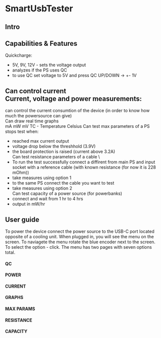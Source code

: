 # SmartUsbTester
## Intro
## Capabilities & Features
Quickcharge:
- 5V, 9V, 12V - sets the voltage output
- analyzes if the PS uses QC
- to use QC set voltage to 5V and press QC UP/DOWN -> +- 1V 

Can control current\
Current, voltage and power measurements:
- 
can control the current consumtion of the device (in order to know how much the powersource can give) \
Can draw real time graphs \
mA
mW
mV
TC - Temperature Celsius
Can test max parameters of a PS \
stops test when:
- reached max current output
- voltage drop below the threshhold (3.9V)
- the board protection is raised (current above 3.2A) \
Can test resistance parameters of a cable \
- To run the test successfully connect a diffirent from main PS and input socket with a reference cable (with known resistance (for now it is 228 mOhm))
- take measures using option 1
- to the same PS connect the cable you want to test
- take measures using option 2 \
Can test capacity of a power source (for powerbanks)
- connect and wait from 1 hr to 4 hrs
 - output in mW/hr
## User guide
To power the device connect the power source to the USB-C port located opposite of a cooling unit. When plugged in, you will see the menu on the screen.
To naviagete the menu rotate the blue encoder next to the screen. To select the option - click. The menu has two pages with seven options total.
#### QC
#### POWER
#### CURRENT
#### GRAPHS
#### MAX PARAMS
#### RESISTANCE
#### CAPACITY
